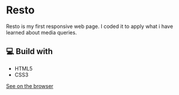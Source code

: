 # Resto
Resto is my first responsive web page. I coded it to apply what i have learned about media queries.

## 💻 Build with
* HTML5
* CSS3


[See on the browser](https://yousefelshabrawy.github.io/Resto/)
 
